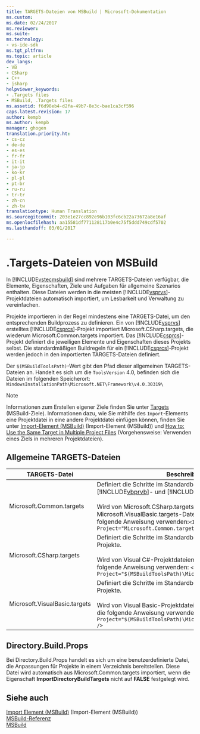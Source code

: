 ```yaml
---
title: TARGETS-Dateien von MSBuild | Microsoft-Dokumentation
ms.custom: 
ms.date: 02/24/2017
ms.reviewer: 
ms.suite: 
ms.technology:
- vs-ide-sdk
ms.tgt_pltfrm: 
ms.topic: article
dev_langs:
- VB
- CSharp
- C++
- jsharp
helpviewer_keywords:
- .Targets files
- MSBuild, .Targets files
ms.assetid: f6d98eb4-d2fa-49b7-8e3c-bae1ca3cf596
caps.latest.revision: 17
author: kempb
ms.author: kempb
manager: ghogen
translation.priority.ht:
- cs-cz
- de-de
- es-es
- fr-fr
- it-it
- ja-jp
- ko-kr
- pl-pl
- pt-br
- ru-ru
- tr-tr
- zh-cn
- zh-tw
translationtype: Human Translation
ms.sourcegitcommit: 203e1e27cc892e96b103fc6cb22a73672a8e16af
ms.openlocfilehash: aa15581df771128117b0e4c75f5ddd749cdf5702
ms.lasthandoff: 03/01/2017

---
```

# <a name="msbuild-targets-files"></a>.Targets-Dateien von MSBuild
In [!INCLUDE[vstecmsbuild](../extensibility/internals/includes/vstecmsbuild_md.md)] sind mehrere TARGETS-Dateien verfügbar, die Elemente, Eigenschaften, Ziele und Aufgaben für allgemeine Szenarios enthalten. Diese Dateien werden in die meisten [!INCLUDE[vsprvs](../code-quality/includes/vsprvs_md.md)]-Projektdateien automatisch importiert, um Lesbarkeit und Verwaltung zu vereinfachen.  

 Projekte importieren in der Regel mindestens eine TARGETS-Datei, um den entsprechenden Buildprozess zu definieren. Ein von [!INCLUDE[vsprvs](../code-quality/includes/vsprvs_md.md)] erstelltes [!INCLUDE[csprcs](../data-tools/includes/csprcs_md.md)]-Projekt importiert Microsoft.CSharp.targets, die wiederum Microsoft.Common.targets importiert. Das [!INCLUDE[csprcs](../data-tools/includes/csprcs_md.md)]-Projekt definiert die jeweiligen Elemente und Eigenschaften dieses Projekts selbst. Die standardmäßigen Buildregeln für ein [!INCLUDE[csprcs](../data-tools/includes/csprcs_md.md)]-Projekt werden jedoch in den importierten TARGETS-Dateien definiert.  

 Der `$(MSBuildToolsPath)`-Wert gibt den Pfad dieser allgemeinen TARGETS-Dateien an. Handelt es sich um die `ToolsVersion` 4.0, befinden sich die Dateien im folgenden Speicherort: `WindowsInstallationPath\Microsoft.NET\Framework\v4.0.30319\`  

> [!NOTE]
>  Informationen zum Erstellen eigener Ziele finden Sie unter [Targets](../msbuild/msbuild-targets.md) (MSBuild-Ziele). Informationen dazu, wie Sie mithilfe des `Import`-Elements eine Projektdatei in eine andere Projektdatei einfügen können, finden Sie unter [Import-Element (MSBuild)](../msbuild/import-element-msbuild.md) (Import-Element (MSBuild)) und [How to: Use the Same Target in Multiple Project Files](../msbuild/how-to-use-the-same-target-in-multiple-project-files.md) (Vorgehensweise: Verwenden eines Ziels in mehreren Projektdateien).  

## <a name="common-targets-files"></a>Allgemeine TARGETS-Dateien  

|TARGETS-Datei|Beschreibung|  
|-------------------|-----------------|  
|Microsoft.Common.targets|Definiert die Schritte im Standardbuildprozess für [!INCLUDE[vbprvb](../code-quality/includes/vbprvb_md.md)]- und [!INCLUDE[csprcs](../data-tools/includes/csprcs_md.md)]-Projekte.<br /><br /> Wird von Microsoft.CSharp.targets-Dateien und Microsoft.VisualBasic.targets-Dateien importiert, die die folgende Anweisung verwenden:`<Import Project="Microsoft.Common.targets" />`|  
|Microsoft.CSharp.targets|Definiert die Schritte im Standardbuildprozess für Visual C#-Projekte.<br /><br /> Wird von Visual C#-Projektdateien (CSPROJ) importiert, die die folgende Anweisung verwenden: `<Import Project="$(MSBuildToolsPath)\Microsoft.CSharp.targets" />`|  
|Microsoft.VisualBasic.targets|Definiert die Schritte im Standardbuildprozess für Visual Basic-Projekte.<br /><br /> Wird von Visual Basic-Projektdateien (VBPROJ) importiert, die die folgende Anweisung verwenden: `<Import Project="$(MSBuildToolsPath)\Microsoft.VisualBasic.targets" />`|

## <a name="directorybuildprops"></a>Directory.Build.Props
Bei Directory.Build.Props handelt es sich um eine benutzerdefinierte Datei, die Anpassungen für Projekte in einem Verzeichnis bereitstellen. Diese Datei wird automatisch aus Microsoft.Common.targets importiert, wenn die Eigenschaft **ImportDirectoryBuildTargets** nicht auf **FALSE** festgelegt wird.

## <a name="see-also"></a>Siehe auch  
 [Import Element (MSBuild)](../msbuild/import-element-msbuild.md)  (Import-Element (MSBuild))  
 [MSBuild-Referenz](../msbuild/msbuild-reference.md)  
 [MSBuild](../msbuild/msbuild.md)

